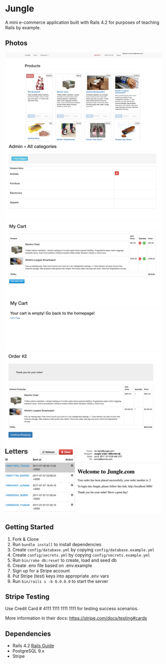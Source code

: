 # Jungle

A mini e-commerce application built with Rails 4.2 for purposes of teaching Rails by example.

## Photos

![Homepage](https://github.com/caitlinquon/jungle-rails/blob/master/docs/homepage.png)
![Categories](https://github.com/caitlinquon/jungle-rails/blob/master/docs/categories.png)
![Full Cart](https://github.com/caitlinquon/jungle-rails/blob/master/docs/full_cart.png)
![Empty Cart](https://github.com/caitlinquon/jungle-rails/blob/master/docs/empty_cart.png)
![Order Receipt](https://github.com/caitlinquon/jungle-rails/blob/master/docs/order_receipt.png)
![Email Receipt](https://github.com/caitlinquon/jungle-rails/blob/master/docs/email_receipt.png)

## Getting Started

1. Fork & Clone
2. Run `bundle install` to install dependencies
3. Create `config/database.yml` by copying `config/database.example.yml`
4. Create `config/secrets.yml` by copying `config/secrets.example.yml`
5. Run `bin/rake db:reset` to create, load and seed db
6. Create .env file based on .env.example
7. Sign up for a Stripe account
8. Put Stripe (test) keys into appropriate .env vars
9. Run `bin/rails s -b 0.0.0.0` to start the server

## Stripe Testing

Use Credit Card # 4111 1111 1111 1111 for testing success scenarios.

More information in their docs: <https://stripe.com/docs/testing#cards>

## Dependencies

* Rails 4.2 [Rails Guide](http://guides.rubyonrails.org/v4.2/)
* PostgreSQL 9.x
* Stripe
